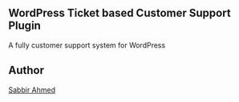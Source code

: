 ## WordPress Ticket based Customer Support Plugin

A fully customer support system for WordPress

## Author

[Sabbir Ahmed](http://sabbir.pro)


